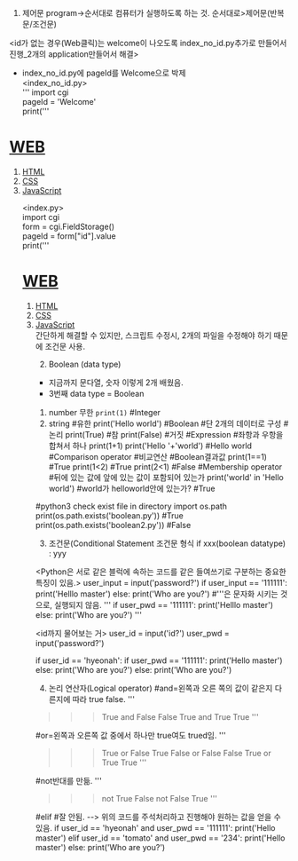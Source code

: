1. 제어문
program->순서대로 컴퓨터가 실행하도록 하는 것.
순서대로>제어문(반복문/조건문)

<id가 없는 경우(Web클릭)는 welcome이 나오도록 index_no_id.py추가로 만들어서 진행_2개의 application만들어서 해결>
* index_no_id.py에 pageId를 Welcome으로 박제  
<index_no_id.py>  
'''
import cgi  
pageId = 'Welcome'  
print('''<!doctype html>  
<html>  
<head>  
  <title>WEB1 - Welcome</title>  
  <meta charset="utf-8">  
</head>  
<body>  
  <h1><a href="index_no_id.py">WEB</a></h1>  
  <ol>  
    <li><a href="index.py?id=HTML">HTML</a></li>  
    <li><a href="index.py?id=CSS">CSS</a></li>  
    <li><a href="index.py?id=JavaScript">JavaScript</a></li>  
    
<index.py>  
import cgi  
form = cgi.FieldStorage()  
pageId = form["id"].value  
print('''<!doctype html>  
<html>  
<head>  
  <title>WEB1 - Welcome</title>  
  <meta charset="utf-8">  
</head>  
<body>  
  <h1><a href="index_no_id.py">WEB</a></h1>  
  <ol>  
    <li><a href="index.py?id=HTML">HTML</a></li>  
    <li><a href="index.py?id=CSS">CSS</a></li>  
    <li><a href="index.py?id=JavaScript">JavaScript</a></li>  
간단하게 해결할 수 있지만, 스크립트 수정시, 2개의 파일을 수정해야 하기 때문에 조건문 사용.


2. Boolean (data type)
- 지금까지 문다열, 숫자 이렇게 2개 배웠음.
- 3번째 data type = Boolean

1) number 무한
`print(1)` #Integer
2) string #유한
print('Hello world')
#Boolean #단 2개의 데이터로 구성 #논리
print(True) #참
print(False) #거짓
#Expression #좌항과 우항을 합쳐서 하나
print(1+1)
print('Hello '+'world') #Hello world
#Comparison operator #비교연산 #Boolean결과값
print(1==1) #True
print(1<2) #True
print(2<1) #False
#Membership operator #뒤에 있는 값에 앞에 있는 값이 포함되어 있는가
print('world' in 'Hello world') #world가 helloworld안에 있는가? #True

#python3 check exist file in directory
import os.path
print(os.path.exists('boolean.py')) #True
print(os.path.exists('boolean2.py')) #False


3. 조건문(Conditional Statement
조건문 형식
if xxx(boolean datatype) :
    yyy


<Python은 서로 같은 블럭에 속하는 코드를 같은 들여쓰기로 구분하는 중요한 특징이 있음.>
user_input = input('password?')
if user_input == '111111':
    print('Helllo master')
else:
    print('Who are you?')
#'''은 문자화 시키는 것으로, 실행되지 않음.
'''
if user_pwd == '111111':
    print('Helllo master')
else:
    print('Who are you?')
'''

<id까지 물어보는 거>
user_id =  input('id?')
user_pwd = input('password?')


if user_id == 'hyeonah':
    if user_pwd == '111111':
        print('Hello master')
    else:
        print('Who are you?')
else:
    print('Who are you?')


4. 논리 연산자(Logical operator)
#and=왼쪽과 오른 쪽의 값이 같은지 다른지에 따라 true false.
'''
>>> True and False
False
>>> True and True
True
'''

#or=왼쪽과 오른쪽 값 중에서 하나만 true여도 trued임.
'''
>>> True or False
True
>>> False or False
False
>>> True or True
True
'''

#not반대를 만듦.
'''
>>> not True
False
>>> not False
True
'''

#elif #잘 안됨. --> 위의 코드를 주석처리하고 진행해야 원하는 값을 얻을 수 있음.
if user_id == 'hyeonah' and user_pwd == '111111':
        print('Hello master')
    elif user_id == 'tomato' and user_pwd == '234':
        print('Hello master')
else:
    print('Who are you?')
